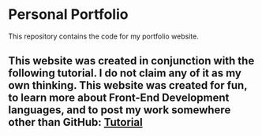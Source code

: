 # Personal Portfolio
This repository contains the code for my portfolio website.


## __This website was created in conjunction with the following tutorial. I do not claim any of it as my own thinking. This website was created for fun, to learn more about Front-End Development languages, and to post my work somewhere other than GitHub__:  [Tutorial](https://www.youtube.com/watch?v=cZj0j7rCcek)
## 
